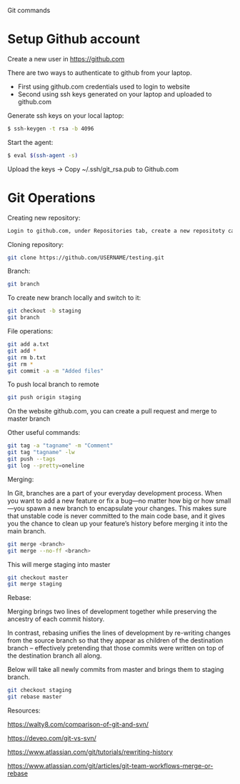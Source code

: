 
Git commands

Setup Github account
======

Create a new user in https://github.com

There are two ways to authenticate to github from your laptop.

  - First using github.com credentials used to login to website
  - Second using ssh keys generated on your laptop and uploaded to github.com

Generate ssh keys on your local laptop:
```sh
$ ssh-keygen -t rsa -b 4096
```
Start the agent:
```sh
$ eval $(ssh-agent -s)
```
Upload the keys -> Copy ~/.ssh/git_rsa.pub  to Github.com


Git Operations
======

Creating new repository:
```sh
Login to github.com, under Repositories tab, create a new repositoty called "testing"
```

Cloning repository:
```sh
git clone https://github.com/USERNAME/testing.git
```

Branch:
```sh
git branch
```
To create new branch locally and switch to it:
```sh
git checkout -b staging
git branch
```

File operations:
```sh
git add a.txt
git add *
git rm b.txt
git rm *
git commit -a -m "Added files"
```

To push local branch to remote
```sh
git push origin staging
```
On the website github.com, you can create a pull request and merge to master branch

Other useful commands:
```sh
git tag -a "tagname" -m "Comment"
git tag "tagname" -lw
git push --tags
git log --pretty=oneline
```

Merging:

In Git, branches are a part of your everyday development process. When you want to add a new feature or fix a bug—no matter how big or how small—you spawn a new branch to encapsulate your changes. This makes sure that unstable code is never committed to the main code base, and it gives you the chance to clean up your feature’s history before merging it into the main branch.
```sh
git merge <branch>
git merge --no-ff <branch>
```
This will merge staging into master
```sh
git checkout master
git merge staging
```

Rebase:

Merging brings two lines of development together while preserving the ancestry of each commit history.

In contrast, rebasing unifies the lines of development by re-writing changes from the source branch so that they appear as children of the destination branch – effectively pretending that those commits were written on top of the destination branch all along.

Below will take all newly commits from master and brings them to staging branch.
```sh
git checkout staging
git rebase master
```

Resources:

https://walty8.com/comparison-of-git-and-svn/

https://deveo.com/git-vs-svn/

https://www.atlassian.com/git/tutorials/rewriting-history

https://www.atlassian.com/git/articles/git-team-workflows-merge-or-rebase
